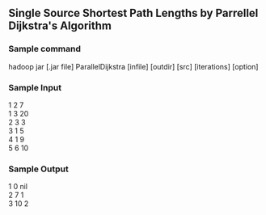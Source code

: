 ## Single Source Shortest Path Lengths by Parrellel Dijkstra's Algorithm

### Sample command
hadoop jar [.jar file] ParallelDijkstra [infile] [outdir] [src] [iterations] [option]
### Sample Input
1 2 7  
1 3 20  
2 3 3  
3 1 5  
4 1 9  
5 6 10
### Sample Output
1 0 nil  
2 7 1  
3 10 2
